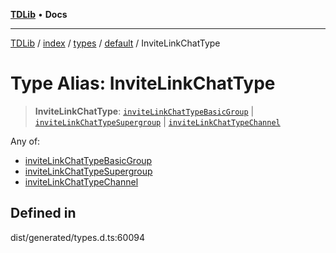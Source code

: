 [**TDLib**](../../../../../../README.md) • **Docs**

***

[TDLib](../../../../../../modules.md) / [index](../../../../../README.md) / [types](../../../README.md) / [default](../README.md) / InviteLinkChatType

# Type Alias: InviteLinkChatType

> **InviteLinkChatType**: [`inviteLinkChatTypeBasicGroup`](inviteLinkChatTypeBasicGroup.md) \| [`inviteLinkChatTypeSupergroup`](inviteLinkChatTypeSupergroup.md) \| [`inviteLinkChatTypeChannel`](inviteLinkChatTypeChannel.md)

Any of:
- [inviteLinkChatTypeBasicGroup](inviteLinkChatTypeBasicGroup.md)
- [inviteLinkChatTypeSupergroup](inviteLinkChatTypeSupergroup.md)
- [inviteLinkChatTypeChannel](inviteLinkChatTypeChannel.md)

## Defined in

dist/generated/types.d.ts:60094
